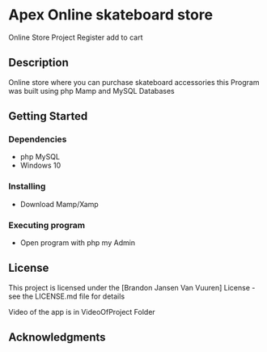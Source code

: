 
 # Apex Online skateboard store

Online Store Project Register add to cart


## Description

Online store where you can purchase skateboard accessories this Program was built using php Mamp and MySQL Databases

## Getting Started

### Dependencies

* php MySQL
* Windows 10

### Installing

* Download Mamp/Xamp


### Executing program

* Open program with php my Admin


## License

This project is licensed under the [Brandon Jansen Van Vuuren] License - see the LICENSE.md file for details

Video of the app is in VideoOfProject Folder

## Acknowledgments
